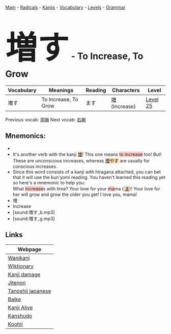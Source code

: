 <style> bigfont {font-size: 100px}</style>
[Main](../README.md) -
[Radicals](../radicals.md) -
[Kanjis](../kanjis.md) -
[Vocabulary](../vocabulary.md) -
[Levels](../levels.md) -
[Grammar](../grammar.md)
# <bigfont> 増す</bigfont> - To Increase, To Grow 

| Vocabulary | Meanings | Reading | Characters | Level |
| --- | --- | --- | --- | --- |
| 増す | To Increase, To Grow | ます |  [増](../kanjis/増.md) (Increase) | [Level 25](../levels/wk_level25.md) |

Previous vocab: [両腕](両腕.md) Next vocab: [右腕](右腕.md) 

## Mnemonics:

* 
* It's another verb with the kanji <span style="background-color:#fed8b1"> [増](https://jisho.org/search/増)</span>! This one means <span style="background-color:#ffcccb"> to increase</span> too! But! These are unconscious increases, whereas <span style="background-color:#fed8b1"> [増](https://jisho.org/search/増)やす</span> are usually for conscious increases.
* Since this word consists of a kanji with hiragana attached, you can bet that it will use the kun'yomi reading. You haven't learned this reading yet so here's a mnemonic to help you:<br />What <span style="background-color:#ffcccb"> increase</span>s with time? Your love for your <span style="background-color:#ffcccb"> ma</span>ma (<span style="background-color:#fed8b1"> [ま](https://jisho.org/search/ま)</span>)! Your love for her will grow and grow the older you get! I love you, mama!
* 増
* Increase
* [sound:増す_b.mp3]
* [sound:増す_g.mp3]


## Links 

| Webpage |
| --- |
| [Wanikani          ](https://www.wanikani.com/kanji/増す) |
| [Wiktionary        ](https://en.wiktionary.org/wiki/増す) |
| [Kanji damage      ](http://www.kanjidamage.com/kanji/search?utf8=✓&q=増す) |
| [Jitenon           ](https://jitenon.com/kanji/増す) |
| [Tanoshii japanese ](https://www.tanoshiijapanese.com/dictionary/kanji.cfm?k=増す) |
| [Baike             ](https://baike.baidu.com/item/増す) |
| [Kanji Alive       ](https://app.kanjialive.com/増す) |
| [Kanshudo          ](https://www.kanshudo.com/searchmn?q=増す) |
| [Koohii            ](https://kanji.koohii.com/study/kanji/増す) |
